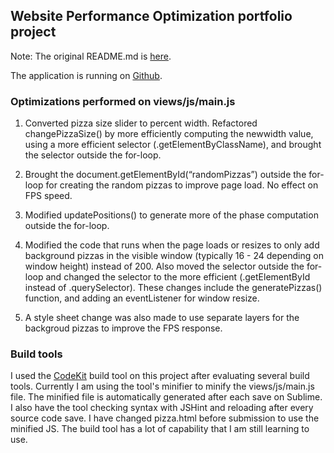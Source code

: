 ## Website Performance Optimization portfolio project

Note: The original README.md is [here](https://github.com/dougconner/frontend-nanodegree-mobile-portfolio).

The application is running on [Github](http://dougconner.github.io/frontend-nanodegree-mobile-portfolio/).

### Optimizations performed on views/js/main.js

1. Converted pizza size slider to percent width. Refactored changePizzaSize() by more efficiently computing the newwidth value, using a more efficient selector (.getElementByClassName), and brought the selector outside the for-loop.

2. Brought the document.getElementById(“randomPizzas”) outside the for-loop for creating the random pizzas to improve page load. No effect on FPS speed.

3. Modified updatePositions() to generate more of the phase computation outside the for-loop.

4. Modified the code that runs when the page loads or resizes to only add background pizzas in the visible window (typically 16 - 24 depending on window height) instead of 200. Also moved the selector outside the for-loop and changed the selector to the more efficient (.getElementById instead of .querySelector). These changes include the generatePizzas() function, and adding an eventListener for window resize.

5. A style sheet change was also made to use separate layers for the backgroud pizzas to improve the FPS response.

### Build tools

I used the [CodeKit](https://incident57.com/codekit/index.html) build tool on this project after evaluating several build tools. Currently I am using the tool's minifier to minify the views/js/main.js file. The minified file is automatically generated after each save on Sublime. I also have the tool checking syntax with JSHint and reloading after every source code save. I have changed pizza.html before submission to use the minified JS. The build tool has a lot of capability that I am still learning to use.